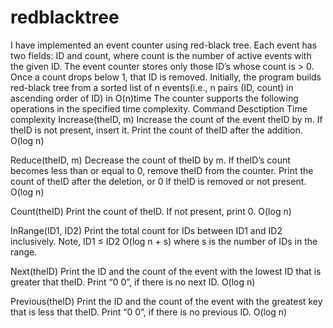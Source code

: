 # redblacktree
I have implemented an event counter using red-black tree. 
Each event has two fields: ID and count, where count is the number of active events with the given ID. 
The event counter stores only those ID’s whose count is > 0. Once a count drops below 1, that ID is removed. 
Initially, the program builds red-black tree from a sorted list of n events(i.e., n pairs (ID, count) in ascending order of ID) in O(n)time
The counter supports the following operations in the specified time complexity.
Command Desctiption                                                                                       Time complexity 
Increase(theID, m) Increase the count of the event theID by m. 
If theID is not present, insert it. Print the count of theID after the addition.                              O(log n) 

Reduce(theID, m) Decrease the count of theID by m.
If theID’s count becomes less than or equal to 0, remove theID from the counter. 
Print the count of theID after the deletion, or 0 if theID is removed or not present.                         O(log n) 

Count(theID) Print the count of theID.
If not present, print 0.                                                                                      O(log n) 

InRange(ID1, ID2) Print the total count for IDs between ID1 and ID2 inclusively. 
Note, ID1 ≤ ID2                                                                                               O(log n + s) 
                                                                                                where s is the number of IDs in the range. 

Next(theID) Print the ID and the count of the event with the lowest ID that is greater that theID. 
Print “0 0”, if there is no next ID.                                                                          O(log n) 

Previous(theID) Print the ID and the count of the event with the greatest key that is less that theID. 
Print “0 0”, if there is no previous ID.                                                                      O(log n) 
